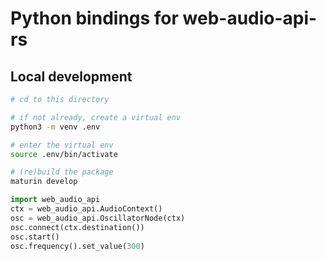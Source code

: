 # Python bindings for web-audio-api-rs

## Local development

```bash
# cd to this directory

# if not already, create a virtual env
python3 -m venv .env

# enter the virtual env
source .env/bin/activate

# (re)build the package
maturin develop
```

```python
import web_audio_api
ctx = web_audio_api.AudioContext()
osc = web_audio_api.OscillatorNode(ctx)
osc.connect(ctx.destination())
osc.start()
osc.frequency().set_value(300)
```

